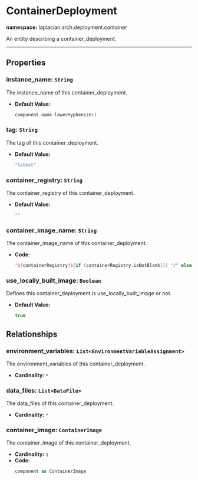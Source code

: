 # **ContainerDeployment**
**namespace:** laplacian.arch.deployment.container

An entity describing a container_deployment.



---

## Properties

### instance_name: `String`
The instance_name of this container_deployment.
- **Default Value:**
  ```kotlin
  component.name.lowerHyphenize()
  ```

### tag: `String`
The tag of this container_deployment.
- **Default Value:**
  ```kotlin
  "latest"
  ```

### container_registry: `String`
The container_registry of this container_deployment.
- **Default Value:**
  ```kotlin
  ""
  ```

### container_image_name: `String`
The container_image_name of this container_deployment.
- **Code:**
  ```kotlin
  "${containerRegistry}${if (containerRegistry.isNotBlank()) "/" else ""}${containerImage.baseName}:${tag}"
  ```

### use_locally_built_image: `Boolean`
Defines this container_deployment is use_locally_built_image or not.
- **Default Value:**
  ```kotlin
  true
  ```

## Relationships

### environment_variables: `List<EnvironmentVariableAssignment>`
The environment_variables of this container_deployment.
- **Cardinality:** `*`

### data_files: `List<DataFile>`
The data_files of this container_deployment.
- **Cardinality:** `*`

### container_image: `ContainerImage`
The container_image of this container_deployment.
- **Cardinality:** `1`
- **Code:**
  ```kotlin
  component as ContainerImage
  ```
